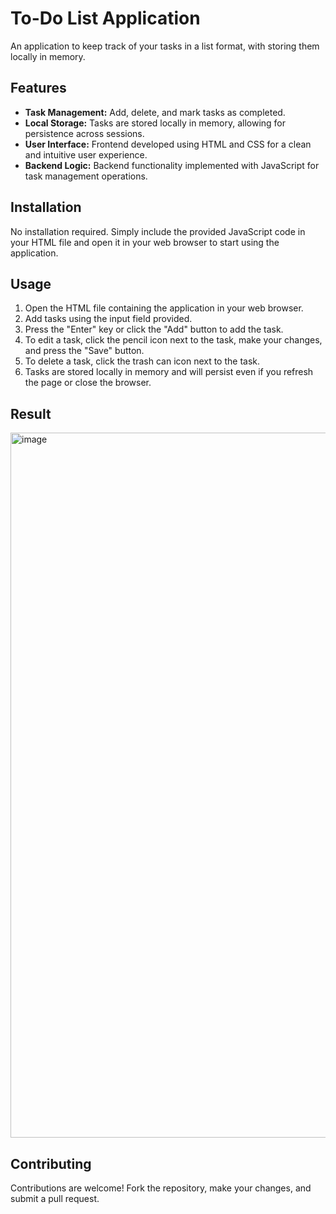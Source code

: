 # To-Do List Application

An application to keep track of your tasks in a list format, with storing them locally in memory.

## Features

- **Task Management:** Add, delete, and mark tasks as completed.
- **Local Storage:** Tasks are stored locally in memory, allowing for persistence across sessions.
- **User Interface:** Frontend developed using HTML and CSS for a clean and intuitive user experience.
- **Backend Logic:** Backend functionality implemented with JavaScript for task management operations.

## Installation

No installation required. Simply include the provided JavaScript code in your HTML file and open it in your web browser to start using the application.

## Usage

1. Open the HTML file containing the application in your web browser.
2. Add tasks using the input field provided.
3. Press the "Enter" key or click the "Add" button to add the task.
4. To edit a task, click the pencil icon next to the task, make your changes, and press the "Save" button.
5. To delete a task, click the trash can icon next to the task.
6. Tasks are stored locally in memory and will persist even if you refresh the page or close the browser.

## Result 

<img width="1128" alt="image" src="https://github.com/KhushiSharma0313/To-do-list/assets/115573980/039ddc68-e9d2-4369-9e46-9c7376bbae0b">

## Contributing

Contributions are welcome! Fork the repository, make your changes, and submit a pull request.
